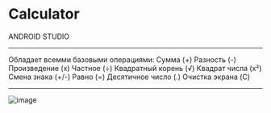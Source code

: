 # Calculator
ANDROID STUDIO
_____________________________
Обладает всемми базовыми операциями:
Сумма (+)
Разность (-)
Произведение (x)
Частное (÷)
Квадратный корень (√)
Квадрат числа (x²)
Смена знака (+/-)
Равно (=)
Десятичное число (.)
Очистка экрана (C)
____________________________
![image](https://user-images.githubusercontent.com/106300285/198826626-39fcd6ea-422b-4600-a47f-26a8a2e0e8fb.png)
